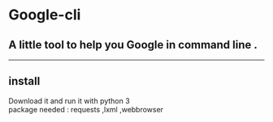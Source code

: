 # Google-cli  

## A little tool to help you Google in command line .  

____

## install 

Download it and run it with python 3  
package needed : requests ,lxml ,webbrowser 
